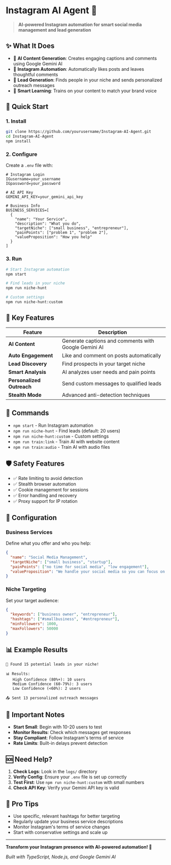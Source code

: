 # Instagram AI Agent 🚀

> **AI-powered Instagram automation for smart social media management and lead generation**

## ✨ What It Does

- 🤖 **AI Content Generation**: Creates engaging captions and comments using Google Gemini AI
- 📱 **Instagram Automation**: Automatically likes posts and leaves thoughtful comments
- 🎯 **Lead Generation**: Finds people in your niche and sends personalized outreach messages
- 🧠 **Smart Learning**: Trains on your content to match your brand voice

## 🚀 Quick Start

### 1. Install
```bash
git clone https://github.com/yourusername/Instagram-AI-Agent.git
cd Instagram-AI-Agent
npm install
```

### 2. Configure
Create a `.env` file with:
```env
# Instagram Login
IGusername=your_username
IGpassword=your_password

# AI API Key
GEMINI_API_KEY=your_gemini_api_key

# Business Info
BUSINESS_SERVICES=[
  {
    "name": "Your Service",
    "description": "What you do",
    "targetNiche": ["small business", "entrepreneur"],
    "painPoints": ["problem 1", "problem 2"],
    "valueProposition": "How you help"
  }
]
```

### 3. Run
```bash
# Start Instagram automation
npm start

# Find leads in your niche
npm run niche-hunt

# Custom settings
npm run niche-hunt:custom
```

## 🎯 Key Features

| Feature | Description |
|---------|-------------|
| **AI Content** | Generate captions and comments with Google Gemini AI |
| **Auto Engagement** | Like and comment on posts automatically |
| **Lead Discovery** | Find prospects in your target niche |
| **Smart Analysis** | AI analyzes user needs and pain points |
| **Personalized Outreach** | Send custom messages to qualified leads |
| **Stealth Mode** | Advanced anti-detection techniques |

## 📱 Commands

- `npm start` - Run Instagram automation
- `npm run niche-hunt` - Find leads (default: 20 users)
- `npm run niche-hunt:custom` - Custom settings
- `npm run train:link` - Train AI with website content
- `npm run train:audio` - Train AI with audio files

## 🛡️ Safety Features

- ✅ Rate limiting to avoid detection
- ✅ Stealth browser automation
- ✅ Cookie management for sessions
- ✅ Error handling and recovery
- ✅ Proxy support for IP rotation

## 🔧 Configuration

### Business Services
Define what you offer and who you help:
```json
{
  "name": "Social Media Management",
  "targetNiche": ["small business", "startup"],
  "painPoints": ["no time for social media", "low engagement"],
  "valueProposition": "We handle your social media so you can focus on business"
}
```

### Niche Targeting
Set your target audience:
```json
{
  "keywords": ["business owner", "entrepreneur"],
  "hashtags": ["#smallbusiness", "#entrepreneur"],
  "minFollowers": 1000,
  "maxFollowers": 50000
}
```

## 📊 Example Results

```
🎯 Found 15 potential leads in your niche!

📊 Results:
   High Confidence (80%+): 10 users
   Medium Confidence (60-79%): 3 users
   Low Confidence (<60%): 2 users

📤 Sent 13 personalized outreach messages
```

## 🚨 Important Notes

- **Start Small**: Begin with 10-20 users to test
- **Monitor Results**: Check which messages get responses
- **Stay Compliant**: Follow Instagram's terms of service
- **Rate Limits**: Built-in delays prevent detection

## 🆘 Need Help?

1. **Check Logs**: Look in the `logs/` directory
2. **Verify Config**: Ensure your `.env` file is set up correctly
3. **Test First**: Use `npm run niche-hunt:custom` with small numbers
4. **Check API Key**: Verify your Gemini API key is valid

## 🌟 Pro Tips

- Use specific, relevant hashtags for better targeting
- Regularly update your business service descriptions
- Monitor Instagram's terms of service changes
- Start with conservative settings and scale up

---

**Transform your Instagram presence with AI-powered automation! 🚀**

*Built with TypeScript, Node.js, and Google Gemini AI* 